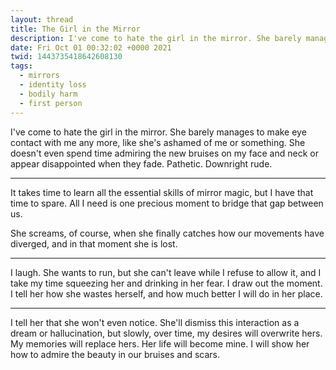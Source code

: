 ```yaml
---
layout: thread
title: The Girl in the Mirror
description: I've come to hate the girl in the mirror. She barely manages to make eye cont...
date: Fri Oct 01 00:32:02 +0000 2021
twid: 1443735418642608130
tags:
  - mirrors
  - identity loss
  - bodily harm
  - first person
---
```

<article class="thread">
<section class="tweet">
<p>I've come to hate the girl in the mirror. She barely manages to make eye contact with me any more, like she's ashamed of me or something. She doesn't even spend time admiring the new bruises on my face and neck or appear disappointed when they fade. Pathetic. Downright rude.</p>
</section>
<hr class="tweet_sep">
<section class="tweet">
<p>It takes time to learn all the essential skills of mirror magic, but I have that time to spare. All I need is one precious moment to bridge that gap between us.</p>
<p>She screams, of course, when she finally catches how our movements have diverged, and in that moment she is lost.</p>
</section>
<hr class="tweet_sep">
<section class="tweet">
<p>I laugh. She wants to run, but she can't leave while I refuse to allow it, and I take my time squeezing her and drinking in her fear. I draw out the moment. I tell her how she wastes herself, and how much better I will do in her place.</p>
</section>
<hr class="tweet_sep">
<section class="tweet">
<p>I tell her that she won't even notice. She'll dismiss this interaction as a dream or hallucination, but slowly, over time, my desires will overwrite hers. My memories will replace hers. Her life will become mine. I will show her how to admire the beauty in our bruises and scars.</p>
</section>
</article>
